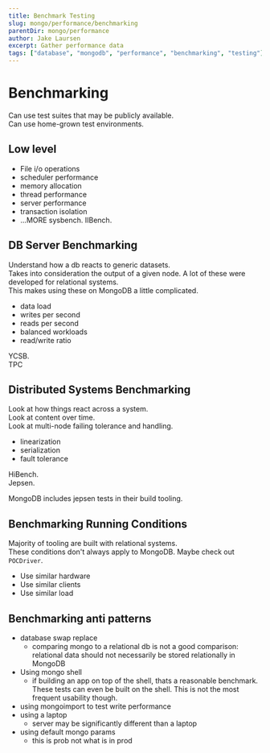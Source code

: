 ```yaml
---
title: Benchmark Testing
slug: mongo/performance/benchmarking
parentDir: mongo/performance
author: Jake Laursen
excerpt: Gather performance data
tags: ["database", "mongodb", "performance", "benchmarking", "testing"]
---
```


# Benchmarking

Can use test suites that may be publicly available.  
Can use home-grown test environments.

## Low level

- File i/o operations
- scheduler performance
- memory allocation
- thread performance
- server performance
- transaction isolation
- ...MORE
  sysbench. IIBench.

## DB Server Benchmarking

Understand how a db reacts to generic datasets.  
Takes into consideration the output of a given node.
A lot of these were developed for relational systems.  
This makes using these on MongoDB a little complicated.

- data load
- writes per second
- reads per second
- balanced workloads
- read/write ratio

YCSB.  
TPC

## Distributed Systems Benchmarking

Look at how things react across a system.  
Look at content over time.  
Look at multi-node failing tolerance and handling.

- linearization
- serialization
- fault tolerance

HiBench.  
Jepsen.

MongoDB includes jepsen tests in their build tooling.

## Benchmarking Running Conditions

Majority of tooling are built with relational systems.  
These conditions don't always apply to MongoDB.
Maybe check out `POCDriver`.

- Use similar hardware
- Use similar clients
- Use similar load

## Benchmarking anti patterns

- database swap replace
  - comparing mongo to a relational db is not a good comparison: relational data should not necessarily be stored relationally in MongoDB
- Using mongo shell
  - if building an app on top of the shell, thats a reasonable benchmark. These tests can even be built on the shell. This is not the most frequent usability though.
- using mongoimport to test write performance
- using a laptop
  - server may be significantly different than a laptop
- using default mongo params
  - this is prob not what is in prod
